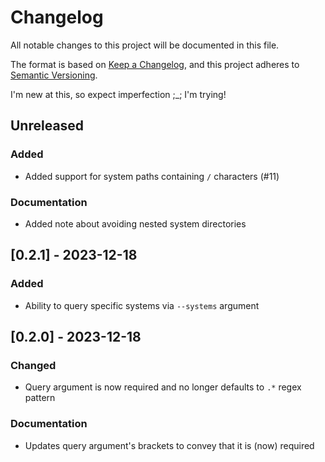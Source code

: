 # Changelog

All notable changes to this project will be documented in this file.

The format is based on [Keep a Changelog](https://keepachangelog.com/en/1.0.0/),
and this project adheres to [Semantic Versioning](https://semver.org/spec/v2.0.0.html).

I'm new at this, so expect imperfection ;_; I'm trying!

## Unreleased

### Added

+ Added support for system paths containing `/` characters (#11)

### Documentation

+ Added note about avoiding nested system directories

## [0.2.1] - 2023-12-18

### Added

+ Ability to query specific systems via `--systems` argument

## [0.2.0] - 2023-12-18

### Changed

+ Query argument is now required and no longer defaults to `.*` regex pattern

### Documentation

+ Updates query argument's brackets to convey that it is (now) required

